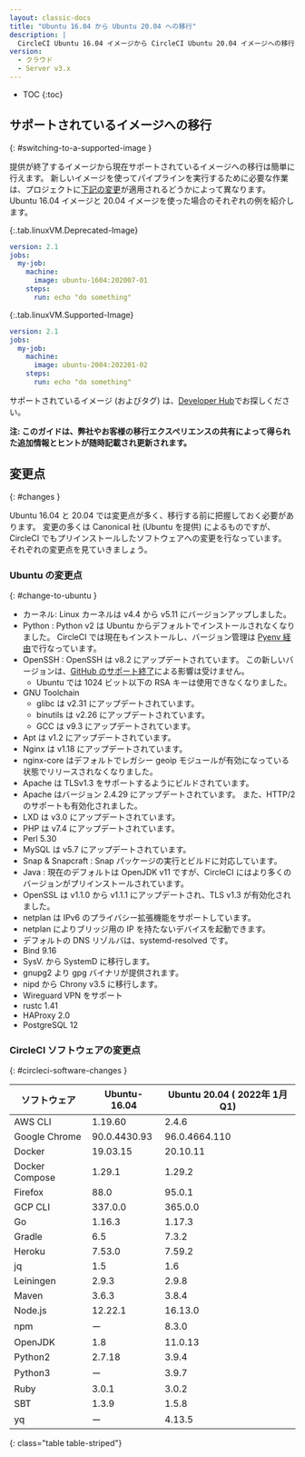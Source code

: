 ```yaml
---
layout: classic-docs
title: "Ubuntu 16.04 から Ubuntu 20.04 への移行"
description: |
  CircleCI Ubuntu 16.04 イメージから CircleCI Ubuntu 20.04 イメージへの移行に役立つ情報を紹介します。 このガイドでは、一つ一つの手順を説明するのではなく、変更点やつまづきやすいポイントについて説明します。
version:
  - クラウド
  - Server v3.x
---
```


* TOC
{:toc}

## サポートされているイメージへの移行
{: #switching-to-a-supported-image }

提供が終了するイメージから現在サポートされているイメージへの移行は簡単に行えます。 新しいイメージを使ってパイプラインを実行するために必要な作業は、プロジェクトに[下記の変更](#changes)が適用されるどうかによって異なります。 Ubuntu 16.04 イメージと 20.04 イメージを使った場合のそれぞれの例を紹介します。

{:.tab.linuxVM.Deprecated-Image}
```yaml
version: 2.1
jobs:
  my-job:
    machine:
      image: ubuntu-1604:202007-01
    steps:
      run: echo "do something"
```

{:.tab.linuxVM.Supported-Image}
```yaml
version: 2.1
jobs:
  my-job:
    machine:
      image: ubuntu-2004:202201-02
    steps:
      run: echo "do something"
```

サポートされているイメージ (およびタグ) は、[Developer Hub](https://circleci.com/developer/images?imageType=machine)でお探しください。

**注: このガイドは、弊社やお客様の移行エクスペリエンスの共有によって得られた追加情報とヒントが随時記載され更新されます。**


## 変更点
{: #changes }

Ubuntu 16.04 と 20.04 では変更点が多く、移行する前に把握しておく必要があります。 変更の多くは Canonical 社 (Ubuntu を提供) によるものですが、 CircleCI でもプリインストールしたソフトウェアへの変更を行なっています。 それぞれの変更点を見ていきましょう。

### Ubuntu の変更点
{: #change-to-ubuntu }

- カーネル: Linux カーネルは v4.4 から v5.11 にバージョンアップしました。
- Python : Python v2 は Ubuntu からデフォルトでインストールされなくなりました。 CircleCI では現在もインストールし、バージョン管理は [Pyenv 経由](https://github.com/pyenv/pyenv)で行なっています。
- OpenSSH : OpenSSH は v8.2 にアップデートされています。 この新しいバージョンは、[GitHub のサポート終了](https://github.blog/2021-09-01-improving-git-protocol-security-github/)による影響は受けません。
  - Ubuntu では 1024 ビット以下の RSA キーは使用できなくなりました。
- GNU Toolchain
  - glibc は v2.31 にアップデートされています。
  - binutils は v2.26 にアップデートされています。
  - GCC は v9.3 にアップデートされています。
- Apt は v1.2 にアップデートされています。
- Nginx は v1.18 にアップデートされています。
- nginx-core はデフォルトでレガシー geoip モジュールが有効になっている状態でリリースされなくなりました。
- Apache は TLSv1.3 をサポートするようにビルドされています。
- Apache はバージョン 2.4.29 にアップデートされています。 また、HTTP/2 のサポートも有効化されました。
- LXD は v3.0 にアップデートされています。
- PHP は v7.4 にアップデートされています。
- Perl 5.30
- MySQL は v5.7 にアップデートされています。
- Snap & Snapcraft : Snap パッケージの実行とビルドに対応しています。
- Java : 現在のデフォルトは OpenJDK v11 ですが、CircleCI にはより多くのバージョンがプリインストールされています。
- OpenSSL は v1.1.0 から v1.1.1 にアップデートされ、TLS v1.3 が有効化されました。
- netplan は IPv6 のプライバシー拡張機能をサポートしています。
- netplan によりブリッジ用の IP を持たないデバイスを起動できます。
- デフォルトの DNS リゾルバは、systemd-resolved です。
- Bind 9.16
- SysV.  から SystemD に移行します。
- gnupg2 より gpg バイナリが提供されます。
- nipd から Chrony v3.5 に移行します。
- Wireguard VPN をサポート
- rustc 1.41
- HAProxy 2.0
- PostgreSQL 12

### CircleCI ソフトウェアの変更点
{: #circleci-software-changes }

| ソフトウェア         | Ubuntu-16.04 | Ubuntu 20.04 ( 2022年 1月 Q1) |
| -------------- | ------------ | --------------------------- |
| AWS CLI        | 1.19.60      | 2.4.6                       |
| Google Chrome  | 90.0.4430.93 | 96.0.4664.110               |
| Docker         | 19.03.15     | 20.10.11                    |
| Docker Compose | 1.29.1       | 1.29.2                      |
| Firefox        | 88.0         | 95.0.1                      |
| GCP CLI        | 337.0.0      | 365.0.0                     |
| Go             | 1.16.3       | 1.17.3                      |
| Gradle         | 6.5          | 7.3.2                       |
| Heroku         | 7.53.0       | 7.59.2                      |
| jq             | 1.5          | 1.6                         |
| Leiningen      | 2.9.3        | 2.9.8                       |
| Maven          | 3.6.3        | 3.8.4                       |
| Node.js        | 12.22.1      | 16.13.0                     |
| npm            | ー            | 8.3.0                       |
| OpenJDK        | 1.8          | 11.0.13                     |
| Python2        | 2.7.18       | 3.9.4                       |
| Python3        | ー            | 3.9.7                       |
| Ruby           | 3.0.1        | 3.0.2                       |
| SBT            | 1.3.9        | 1.5.8                       |
| yq             | ー            | 4.13.5                      |
{: class="table table-striped"}
